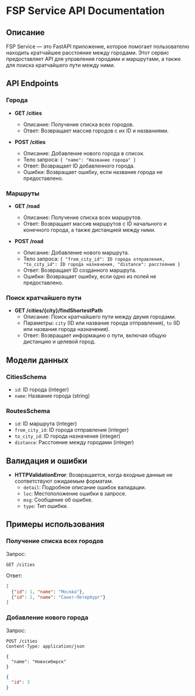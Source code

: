 # FSP Service API Documentation

## Описание

FSP Service — это FastAPI приложение, которое помогает пользователю находить кратчайшее расстояние между городами. Этот сервис предоставляет API для управления городами и маршрутами, а также для поиска кратчайшего пути между ними.

## API Endpoints

### Города

- **GET /cities**
  - Описание: Получение списка всех городов.
  - Ответ: Возвращает массив городов с их ID и названиями.
  
- **POST /cities**
  - Описание: Добавление нового города в список.
  - Тело запроса: `{ "name": "Название города" }`
  - Ответ: Возвращает ID добавленного города.
  - Ошибки: Возвращает ошибку, если название города не предоставлено.

### Маршруты

- **GET /road**
  - Описание: Получение списка всех маршрутов.
  - Ответ: Возвращает массив маршрутов с ID начального и конечного города, а также дистанцией между ними.

- **POST /road**
  - Описание: Добавление нового маршрута.
  - Тело запроса: `{ "from_city_id": ID города отправления, "to_city_id": ID города назначения, "distance": расстояние }`
  - Ответ: Возвращает ID созданного маршрута.
  - Ошибки: Возвращает ошибку, если одно из полей не предоставлено.

### Поиск кратчайшего пути

- **GET /cities/{city}/findShortestPath**
  - Описание: Поиск кратчайшего пути между двумя городами.
  - Параметры: `city` (ID или название города отправления), `to` (ID или название города назначения).
  - Ответ: Возвращает информацию о пути, включая общую дистанцию и целевой город.

## Модели данных

### CitiesSchema
- `id`: ID города (integer)
- `name`: Название города (string)

### RoutesSchema
- `id`: ID маршрута (integer)
- `from_city_id`: ID города отправления (integer)
- `to_city_id`: ID города назначения (integer)
- `distance`: Расстояние между городами (integer)

## Валидация и ошибки

- **HTTPValidationError**: Возвращается, когда входные данные не соответствуют ожидаемым форматам.
  - `detail`: Подробное описание ошибок валидации.
  - `loc`: Местоположение ошибки в запросе.
  - `msg`: Сообщение об ошибке.
  - `type`: Тип ошибки.

## Примеры использования

### Получение списка всех городов

Запрос:
```
GET /cities
```

Ответ:
```json
[
  {"id": 1, "name": "Москва"},
  {"id": 2, "name": "Санкт-Петербург"}
]
```

### Добавление нового города
Запрос:
```
POST /cities
Content-Type: application/json

{
  "name": "Новосибирск"
}
```

```json
{
  "id": 3
}
```
